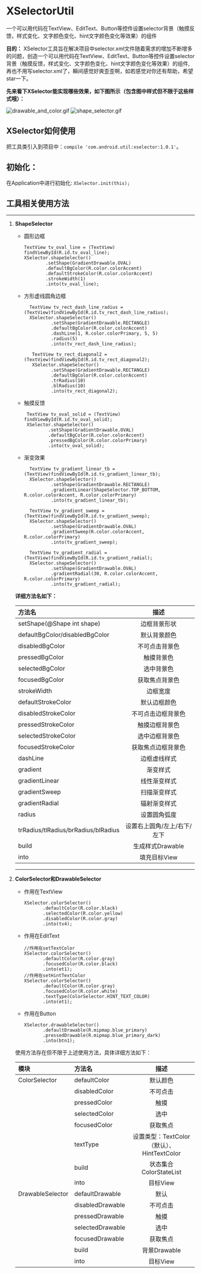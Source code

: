 # XSelectorUtil
一个可以用代码在TextView、EditText、Button等控件设置selector背景（触摸反馈，样式变化、文字颜色变化、hint文字颜色变化等效果）的组件

**目的：**
XSelector工具旨在解决项目中selector.xml文件随着需求的增加不断增多的问题，创造一个可以用代码在TextView、EditText、Button等控件设置selector背景（触摸反馈，样式变化、文字颜色变化、hint文字颜色变化等效果）的组件, 再也不用写selector.xml了，瞬间感觉好爽歪歪啊，如若感觉对你还有帮助，希望star一下。

**先来看下XSelector能实现哪些效果，如下图所示（包含图中样式但不限于这些样式哦）：**

![drawable_and_color.gif](https://github.com/liujinchao/XSelectorUtil/blob/master/screenshot/drawable_and_color2.gif)
![shape_selector.gif](https://github.com/liujinchao/XSelectorUtil/blob/master/screenshot/shape_selector2.gif)


## XSelector如何使用

把工具类引入到项目中：`compile 'com.android.util:xselector:1.0.1'`。

## 初始化：
在Application中进行初始化: `XSelector.init(this);`

## 工具相关使用方法
   ****
1. **ShapeSelector**
     + 圆形边框
        ```
        TextView tv_oval_line = (TextView) findViewById(R.id.tv_oval_line);
        XSelector.shapeSelector()
                .setShape(GradientDrawable.OVAL)
                .defaultBgColor(R.color.colorAccent)
                .defaultStrokeColor(R.color.colorAccent)
                .strokeWidth(1)
                .into(tv_oval_line);
        ```
    + 方形虚线圆角边框
      ```
        TextView tv_rect_dash_line_radius = (TextView)findViewById(R.id.tv_rect_dash_line_radius);
        XSelector.shapeSelector()
                .setShape(GradientDrawable.RECTANGLE)
                .defaultBgColor(R.color.colorAccent)
                .dashLine(1, R.color.colorPrimary, 5, 5)
                .radius(5)
                .into(tv_rect_dash_line_radius);

         TextView tv_rect_diagonal2 =  (TextView)findViewById(R.id.tv_rect_diagonal2);
         XSelector.shapeSelector()
                .setShape(GradientDrawable.RECTANGLE)
                .defaultBgColor(R.color.colorAccent)
                .trRadius(10)
                .blRadius(10)
                .into(tv_rect_diagonal2);
      ```
     + 触摸反馈
       ```
        TextView tv_oval_solid = (TextView) findViewById(R.id.tv_oval_solid);
        XSelector.shapeSelector()
                .setShape(GradientDrawable.OVAL)
                .defaultBgColor(R.color.colorAccent)
                .pressedBgColor(R.color.colorPrimary)
                .into(tv_oval_solid);
       ```
   + 渐变效果
      ```
        TextView tv_gradient_linear_tb =  (TextView)findViewById(R.id.tv_gradient_linear_tb);
        XSelector.shapeSelector()
                .setShape(GradientDrawable.RECTANGLE)
                .gradientLinear(ShapeSelector.TOP_BOTTOM, R.color.colorAccent, R.color.colorPrimary)
                .into(tv_gradient_linear_tb);

        TextView tv_gradient_sweep =  (TextView)findViewById(R.id.tv_gradient_sweep);
        XSelector.shapeSelector()
                .setShape(GradientDrawable.OVAL)
                .gradientSweep(R.color.colorAccent, R.color.colorPrimary)
                .into(tv_gradient_sweep);

        TextView tv_gradient_radial =  (TextView)findViewById(R.id.tv_gradient_radial);
        XSelector.shapeSelector()
                .setShape(GradientDrawable.OVAL)
                .gradientRadial(30, R.color.colorAccent, R.color.colorPrimary)
                .into(tv_gradient_radial);
      ```
   **详细方法名如下：**

     |方法名     |                                	          描述          |
     |:---|:---:|
     |setShape(@Shape int shape)              	    |    边框背景形状        |
     |defaultBgColor/disabledBgColor|默认背景颜色|
     |disabledBgColor|不可点击背景色|
     |pressedBgColor|触摸背景色|
     |selectedBgColor|选中背景色|
     |focusedBgColor	|获取焦点背景色|
     |strokeWidth                             	        | 边框宽度         |
     |defaultStrokeColor	        |默认边框颜色  |
     |disabledStrokeColor|不可点击边框背景色|
     |pressedStrokeColor|触摸边框背景色|
     |selectedStrokeColor|选中边框背景色|
     |focusedStrokeColor	        |获取焦点边框背景色|
     |dashLine                   |             	        边框虚线样式        |
     |gradient                             |   	         渐变样式   |      
     |gradientLinear           |               	        线性渐变样式       |
     |gradientSweep            |               	        扫描渐变样式        |
     |gradientRadial             |             	        辐射渐变样式        |
     |radius                           |       	        设置圆角弧度        |
     |trRadius/tlRadius/brRadius/blRadius    | 	   设置右上圆角/左上/右下/左下 |   
     |build                             |      	     生成样式Drawable  |   
     |into                              |      	       填充目标View       |
      ****                                          	                      
  
2. **ColorSelector和DrawableSelector**      
    +  作用在TextView
         ```
        XSelector.colorSelector()
                .defaultColor(R.color.black)
                .selectedColor(R.color.yellow)
                .disabledColor(R.color.gray)
                .into(tv4);
         ```
    +  作用在EditText
         ```
         //作用在setTextColor
        XSelector.colorSelector()
                .defaultColor(R.color.gray)
                .focusedColor(R.color.black)
                .into(et1);
        //作用在setHintTextColor
        XSelector.colorSelector()
                .defaultColor(R.color.gray)
                .focusedColor(R.color.white)
                .textType(ColorSelector.HINT_TEXT_COLOR)
                .into(et1);
         ```
    +  作用在Button
         ```
        XSelector.drawableSelector()
                .defaultDrawable(R.mipmap.blue_primary)
                .pressedDrawable(R.mipmap.blue_primary_dark)
                .into(btn1);
         ```
     使用方法存在但不限于上述使用方法，具体详细方法如下：

     |模块|方法名|描述|
     |:---|:---|:---:|
     |ColorSelector|defaultColor|默认颜色|
     ||disabledColor|不可点击|
     ||pressedColor|触摸|
     ||selectedColor|选中|
     ||focusedColor|获取焦点|
     ||textType|设置类型：TextColor（默认）、HintTextColor|
     ||build|状态集合ColorStateList|
     ||into|目标View|
     |DrawableSelector|defaultDrawable|默认
      ||disabledDrawable|不可点击|
     ||pressedDrawable|触摸|
     ||selectedDrawable|选中|
     ||focusedDrawable|获取焦点|
     ||build|背景Drawable|
     ||into|目标View|


